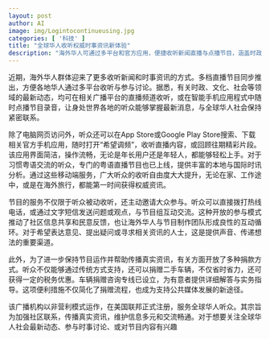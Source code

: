 ```yaml
---
layout: post
author: AI
image: img/Logintocontinueusing.jpg
categories: [ '科技' ]
title: "全球华人收听权威时事资讯新体验"
description: "海外华人可通过多平台和官方应用，便捷收听新闻直播与点播节目，涵盖时政、文化、社会等领域；设有粤语频道，支持热线和短信互动，广泛参与社区话题。机构提供多元捐款渠道，包括车辆捐赠，为公共资讯传播添力。"
---
```

近期，海外华人群体迎来了更多收听新闻和时事资讯的方式。多档直播节目同步推出，方便各地华人通过多平台收听与参与讨论。据悉，有关时政、文化、社会等领域的最新动态，均可在相关广播平台的直播频道收听，或在智能手机应用程式中随时点播节目录音，让身处世界各地的听众能够掌握最新消息，与全球华人社会保持紧密联系。

除了电脑网页访问外，听众还可以在App Store或Google Play Store搜索、下载相关官方手机应用，随时打开“希望调频”，收听直播内容，或回顾往期精彩片段。该应用界面简洁，操作流畅，无论是年长用户还是年轻人，都能够轻松上手。对于习惯粤语交流的听众，专门的粤语直播节目也已上线，提供丰富的本地与国际时讯分析。通过这些移动端服务，广大听众的收听自由度大大提升，无论在家、工作途中，或是在海外旅行，都能第一时间获得权威资讯。

节目的服务不仅限于听众被动收听，还主动邀请大众参与。听众可以直接拨打热线电话，或通过文字短信发送问题或观点，与节目组互动交流。这种开放的参与模式推动了社区信息共享和民意反馈，也让海外华人与节目制作团队形成良性的互动循环。对于希望表达意见、提出疑问或寻求相关资讯的人士，这是提供声音、传递想法的重要渠道。

此外，为了进一步保持节目运作并帮助传播真实资讯，有关方面开放了多种捐款方式。听众不仅能够通过传统方式支持，还可以捐赠二手车辆，不仅省时省力，还可获得一定的税务优惠。车辆捐赠咨询专线已设立，为有意者提供详细解答与实务指导。这项便利措施不仅简化了捐赠流程，也成为支持公共媒体发展的新途径。

该广播机构以非营利模式运作，在美国联邦正式注册，服务全球华人听众。其宗旨为加强社区联系，传播真实资讯，维护信息多元和交流畅通。对于想要关注全球华人社会最新动态、参与时事讨论、或对节目内容有兴趣